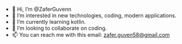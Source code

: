 - 👋 Hi, I’m @ZaferGuvenn
- 👀 I’m interested in new technologies, coding, modern applications.
- 🌱 I’m currently learning kotlin.
- 💞️ I’m looking to collaborate on coding.
- 📫 You can reach me with this email: zafer.guven58@gmail.com

<!---
ZaferGuvenn/ZaferGuvenn is a ✨ special ✨ repository because its `README.md` (this file) appears on your GitHub profile.
You can click the Preview link to take a look at your changes.
--->
